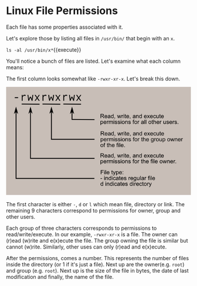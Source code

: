 # Linux File Permissions

Each file has some properties associated with it.

Let's explore those by listing all files in `/usr/bin/` that begin with an `x`.

`ls -al /usr/bin/x*`{{execute}}

You'll notice a bunch of files are listed. Let's examine what each column means:

The first column looks somewhat like `-rwxr-xr-x`. Let's break this down. 

![Example set of permissions](https://github.com/fffej/katacoda-scenarios/raw/master/learn-bash/images/file_permissions.png)

The first character is either `-`, `d` or `l` which mean file, directory or link. The remaining 9 characters correspond to permissions for owner, group and other users. 

Each group of three characters corresponds to permissions to read/write/execute. In our example, `-rwxr-xr-x` is a file. The owner can (r)ead (w)rite and e(x)ecute the file. The group owning the file is similar but cannot (w)rite. Similarly, other uses can only (r)ead and e(x)ecute.

After the permissions, comes a number. This represents the number of files inside the directory (or 1 if it's just a file). Next up are the owner(e.g. `root`) and group (e.g. `root`). Next up is the size of the file in bytes, the date of last modification and finally, the name of the file.


